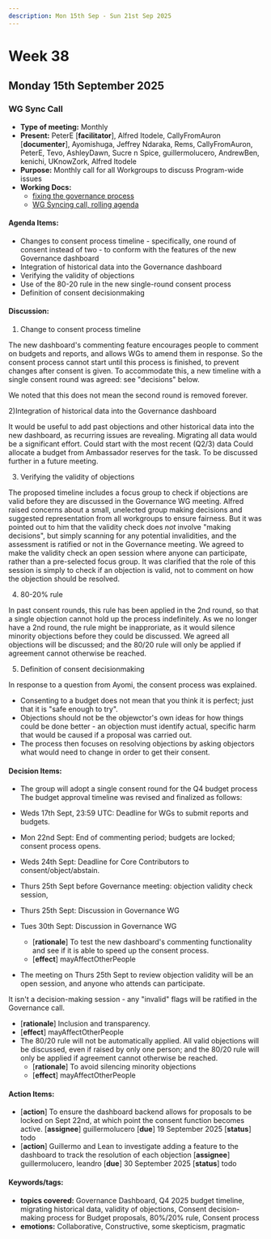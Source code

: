 ```yaml
---
description: Mon 15th Sep - Sun 21st Sep 2025
---
```


# Week 38

## Monday 15th September 2025

### WG Sync Call

- **Type of meeting:** Monthly
- **Present:** PeterE [**facilitator**], Alfred Itodele, CallyFromAuron [**documenter**], Ayomishuga, Jeffrey Ndaraka, Rems, CallyFromAuron, PeterE, Tevo, AshleyDawn, Sucre n Spice, guillermolucero, AndrewBen, kenichi, UKnowZork, Alfred Itodele
- **Purpose:** Monthly call for all Workgroups to discuss Program-wide issues
- **Working Docs:**
  - [fixing the governance process](https://docs.google.com/document/d/1D541To5RCcf9nPboZoRnHU5HBQXl6TfwnTAAj6bmYhQ/edit?tab=t.0#heading=h.jxte4jt15v0)
  - [WG Syncing call, rolling agenda](https://docs.google.com/document/d/1Mdxr2DT9LOi_-7ZS7oIC69ilY67oGqReVhvOuNwUgYQ/edit?usp=sharing)

#### Agenda Items:
- Changes to consent process timeline - specifically, one round of consent instead of two - to conform with the features of the new Governance dashboard
- Integration of historical data into the Governance dashboard
- Verifying the validity of objections 
- Use of the 80-20 rule in the new single-round consent process
- Definition of consent decisionmaking

#### Discussion:
1) Change to consent process timeline

The new dashboard's commenting feature encourages people to comment on budgets and reports, and allows WGs to amend them in response. So the consent process cannot start until this process is finished, to prevent changes after consent is given.
To accommodate this, a new timeline with a single consent round was agreed: see "decisions" below.

We noted that this does not mean the second round is removed forever.


2)Integration of historical data into the Governance dashboard

It would be useful to add past objections and other historical data into the new dashboard, as recurring issues are revealing.
Migrating all data would be a significant effort. Could start with the most recent (Q2/3) data 
Could allocate a budget from Ambassador reserves for the task.
To be discussed further in a future meeting.


3) Verifying the validity of objections

The proposed timeline includes a focus group to check if objections are valid before they are discussed in the Governance WG meeting.
Alfred raised concerns about a small, unelected group making decisions and suggested representation from all workgroups to ensure fairness. But it was pointed out to him that the validity check does *not* involve "making decisions", but simply scanning for any potential invalidities, and the assessment is ratified or not in the Governance meeting.
We agreed to make the validity check an open session where anyone can participate, rather than a pre-selected focus group.
It was clarified that the role of this session is simply to check if an objection is valid, not to comment on how the objection should be resolved.


4) 80-20% rule

In past consent rounds, this rule has been applied in the 2nd round, so that a single objection cannot hold up the process indefinitely.
As we no longer have a 2nd round, the rule might be inapproriate, as it would silence minority objections before they could be discussed.
We agreed all objections will be discussed; and the 80/20 rule will only be applied if agreement cannot otherwise be reached.



5) Definition of consent decisionmaking

In response to a question from Ayomi, the consent process was explained.  
- Consenting to a budget does not mean that you think it is perfect; just that it is "safe enough to try". 
- Objections should not be the objewctor's own ideas for how things could be done better - an objection must identify actual, specific harm that would be caused if a proposal was carried out. 
- The process then focuses on resolving objections by asking objectors what would need to change in order to get their consent.



#### Decision Items:
- The group will adopt a single consent round for the Q4 budget process 
The budget approval timeline was revised and finalized as follows:
- Weds 17th Sept, 23:59 UTC: Deadline for WGs to submit reports and budgets.
- Mon 22nd Sept: End of commenting period; budgets are locked; consent process opens.
- Weds 24th Sept: Deadline for Core Contributors to consent/object/abstain.
- Thurs 25th Sept before Governance meeting: objection validity check session,
- Thurs 25th Sept: Discussion in Governance WG
- Tues 30th Sept: Discussion in Governance WG 

  - [**rationale**] To test the new dashboard's commenting functionality and see if it is able to speed up the consent process.
  - [**effect**] mayAffectOtherPeople
- The meeting on Thurs 25th Sept to review objection validity will be an open session, and anyone who attends can participate.

It isn't a decision-making session - any "invalid" flags will be ratified in the Governance call.

  - [**rationale**] Inclusion and transparency.
  - [**effect**] mayAffectOtherPeople
- The 80/20 rule will not be automatically applied.
All valid objections will be discussed, even if raised by only one person; and the 80/20 rule will only be applied if agreement cannot otherwise be reached.
  - [**rationale**] To avoid silencing minority objections
  - [**effect**] mayAffectOtherPeople

#### Action Items:
- [**action**] To ensure the dashboard backend allows for proposals to be locked on Sept 22nd, at which point the consent function becomes active. [**assignee**] guillermolucero [**due**] 19 September 2025 [**status**] todo
- [**action**] Guillermo and Lean to investigate adding a feature to the dashboard to track the resolution of each objection
 [**assignee**] guillermolucero, leandro [**due**] 30 September 2025 [**status**] todo

#### Keywords/tags:
- **topics covered:** Governance Dashboard, Q4 2025 budget timeline, migrating historical data, validity of objections, Consent decision-making process for Budget proposals, 80%/20% rule, Consent process
- **emotions:**  Collaborative, Constructive, some skepticism, pragmatic